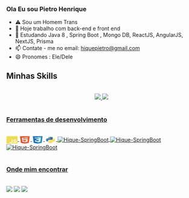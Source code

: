 ### Ola Eu sou Pietro Henrique 
-  ⚠️ Sou um Homem Trans 
- 🔭 Hoje trabalho com back-end e front end
- 🌱 Estudando Java 8 , Spring Boot , Mongo DB, ReactJS, AngularJS, NextJS, Prisma
- 📫 Contate - me no email: hiquepietro@gmail.com
- 😄 Pronomes : Ele/Dele 

 ## Minhas Skills
<br>

<div align="center">
  <a href="https://github.com/hiquepietro">
  <img height="120em" src="https://github-readme-stats.vercel.app/api?username=hiquepietro&show_icons=true&theme=dark&include_all_commits=true&count_private=true"/>
  <img height="120em" src="https://github-readme-stats.vercel.app/api/top-langs/?username=hiquepietro&layout=compact&langs_count=7&theme=dark"/>
</div>
<br>
 
  ### **Ferramentas de desenvolvimento**
<div style="display: inline_block"><br>
  <img align="center" alt="Hique-Js" height="20" width="30" src="https://raw.githubusercontent.com/devicons/devicon/master/icons/javascript/javascript-plain.svg">
  <img align="center" alt="Hique-HTML" height="20" width="30" src="https://raw.githubusercontent.com/devicons/devicon/master/icons/html5/html5-original.svg">
  <img align="center" alt="Hique-CSS" height="20" width="30" src="https://raw.githubusercontent.com/devicons/devicon/master/icons/css3/css3-original.svg">
  <img align="center" alt="Hique-Python" height="20" width="30" src="https://raw.githubusercontent.com/devicons/devicon/master/icons/python/python-original.svg">
  <img align="center" alt="Hique-SpringBoot" height="20" width="30" src="https://cdn.jsdelivr.net/gh/devicons/devicon/icons/spring/spring-original.svg" />
  <img align="center" alt="Hique-SpringBoot" height="20" width="30" src="https://cdn.jsdelivr.net/gh/devicons/devicon/icons/java/java-original.svg" />
  <img align="center" alt="Hique-SpringBoot" height="20" width="30" src="https://cdn.jsdelivr.net/gh/devicons/devicon/icons/mongodb/mongodb-original.svg" />

</div>
<br>

  ### Onde mim encontrar
<div>

<br>
  <a href="https://instagram.com/ih_pietro" target="_blank"><img src="https://img.shields.io/badge/-Instagram-%23E4405F?style=for-the-badge&logo=instagram&logoColor=white" target="_blank"></a>
  <a href = "mailto:hiqeupietro@gmail.com"><img src="https://img.shields.io/badge/-Gmail-%23333?style=for-the-badge&logo=gmail&logoColor=white" target="_blank"></a>
  <a href="https://www.linkedin.com/in/pietro-henrique-0930361b1" target="_blank"><img src="https://img.shields.io/badge/-LinkedIn-%230077B5?style=for-the-badge&logo=linkedin&logoColor=white" target="_blank"></a> 
</div>
  
